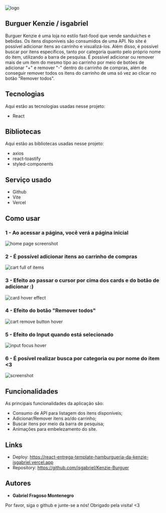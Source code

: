 <img src="./src/assets/logo.svg" alt="logo"/>

## Burguer Kenzie / isgabriel

<p>Burguer Kenzie é uma loja no estilo fast-food que vende sanduíches e bebidas. Os itens disponíveis são consumidos de uma API. No site é possível adicionar itens ao carrinho e visualizá-los. Além disso, é possível buscar por itens específicos, tanto por categoria quanto pelo próprio nome do item, utilizando a barra de pesquisa. É possível adicionar ou remover mais de um item do mesmo tipo ao carrinho por meio de botões de adicionar "+" e remover "-" dentro do carrinho de compras, além de conseguir remover todos os itens do carrinho de uma só vez ao clicar no botão "Remover todos".</p>

## Tecnologias

Aqui estão as tecnologias usadas nesse projeto:

-   React

## Bibliotecas

Aqui estão as bibliotecas usadas nesse projeto:

-   axios
-   react-toastify
-   styled-components

## Serviço usado

-   Github
-   Vite
-   Vercel

## Como usar

 <h3>1 - Ao acessar a página, você verá a página inicial</h3>
 <img src="./src/readme/Home.png" alt="home page screenshot">

 <h3>2 - É possível adicionar itens ao carrinho de compras</h3>
 <img src="./src/readme/Cart Full.png" alt="cart full of items">

 <h3>3 - Efeito ao passar o cursor por cima dos cards e do botão de adicionar :)</h3>
 <img src="./src/readme/Card Hover.png" alt="card hover effect">

 <h3>4 - Efeito do botão "Remover todos"</h3>
 <img src="./src/readme/Cart Remove Hover.png" alt="cart remove button hover">

 <h3>5 - Efeito do Input quando está selecionado</h3>
 <img src="./src/readme/Input Focus.png" alt="input focus hover">

 <h3>6 - É posível realizar busca por categoria ou por nome do item <3</h3>
 <img src="./src/readme/Search.png" alt="screenshot">

## Funcionalidades

As principais funcionalidades da aplicação são:

-   Consumo de API para listagem dos itens disponíveis;
-   Adicionar/Remover itens ao/do carrinho;
-   Buscar itens por meio da barra de pesquisa;
-   Animações para embelezamento do site.

## Links

-   Deploy: https://react-entrega-template-hamburgueria-da-kenzie-isgabriel.vercel.app
-   Repository: https://github.com/isgabriel/Kenzie-Burguer

## Autores

-   <strong>Gabriel Fragoso Montenegro</strong>
    <br/>

Por favor, siga o github e junte-se a nós! Obrigado pela visita! <3
